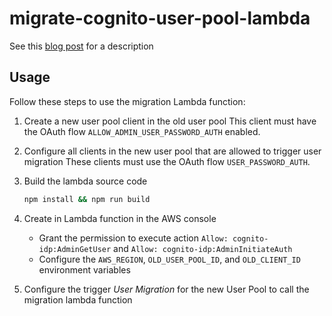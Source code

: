 # migrate-cognito-user-pool-lambda

See this [blog post](https://medium.com/collaborne-engineering/migrate-aws-cognito-user-pools-ff2a91a745a2?sk=f91b73b84396db6f41a294f54bfeb2db) for a description

## Usage

Follow these steps to use the migration Lambda function:

1. Create a new user pool client in the old user pool
   This client must have the OAuth flow `ALLOW_ADMIN_USER_PASSWORD_AUTH` enabled.

2. Configure all clients in the new user pool that are allowed to trigger user migration
   These clients must use the OAuth flow `USER_PASSWORD_AUTH`.

3. Build the lambda source code

   ```bash
   npm install && npm run build
   ```

4. Create in Lambda function in the AWS console

   * Grant the permission to execute action `Allow: cognito-idp:AdminGetUser` and `Allow: cognito-idp:AdminInitiateAuth`
   * Configure the `AWS_REGION`, `OLD_USER_POOL_ID`, and `OLD_CLIENT_ID` environment variables

5. Configure the trigger _User Migration_ for the new User Pool to call the migration lambda function
